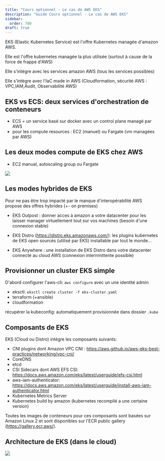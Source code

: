 ```yaml
---
title: "Cours optionnel - Le cas de AWS EKS"
description: "Guide Cours optionnel - Le cas de AWS EKS"
sidebar:
  order: 700
draft: true
---
```



EKS (Elastic Kubernetes Service) est l'offre Kubernetes managée d'amazon AWS.

Elle est l'offre kubernetes managée la plus utilisée (surtout à cause de la force de frappe d'AWS)

Elle s'intègre avec les services amazon AWS (tous les services possibles)

Elle s'intègre avec l'IaC made in AWS (Cloudformation, sécurité AWS : VPC,IAM,Audit, Observabilité AWS)

## EKS vs ECS: deux services d'orchestration de conteneurs

- ECS = un service basé sur docker avec un control plane managé par AWS
- pour les compute resources : EC2 (manuel) ou Fargate (vm managées par AWS)

## Les deux modes compute de EKS chez AWS

- EC2 manual, autoscaling group ou Fargate

![](/img/kubernetes/eks-modes.png)

## Les modes hybrides de EKS

Pour ne pas être trop impacté par le manque d'interopérabilité AWS propose des offres hybrides (+- on premises)

- EKS Outpost : donner acces à amazon a votre datacenter pour les laisser manager virtuellement tout sur vos machines (besoin d'une connexion stable)

- EKS Distro (https://distro.eks.amazonaws.com/): les plugins kubernetes de EKS open sourcés (utilisé par EKS) installable par tout le monde...

- EKS Anywhere : une installation de EKS Distro dans votre datacenter connecté au cloud AWS (connexion internmittente possible)

## Provisionner un cluster EKS simple

D'abord configurer l'aws-cli: `aws configure` avec un une identité admin

- eksctl: `eksctl create cluster -f eks-cluster.yaml`
- terraform (+ansible)
- cloudformation

récupérer la kubeconfig: automatiquement provisionnée dans dossier `.kube`

## Composants de EKS

EKS (Cloud ou Distro) intègre les composants suivants:

- CNI plugins dont Amazon VPC CNI : https://aws.github.io/aws-eks-best-practices/networking/vpc-cni/ 
- CoreDNS
- etcd
- CSI Sidecars dont AWS EFS CSI: https://docs.aws.amazon.com/eks/latest/userguide/efs-csi.html
- aws-iam-authenticator: https://docs.aws.amazon.com/eks/latest/userguide/install-aws-iam-authenticator.html
- Kubernetes Metrics Server
- Kubernetes build by amazon (kubernetes recompilé a une certaine version)

Toutes les images de conteneurs pour ces composants sont basées sur Amazon Linux 2 et sont disponibles sur l'ECR public gallery (https://gallery.ecr.aws/).

## Architecture de EKS (dans le cloud)

![](/img/kubernetes/EKS-archi2.png)

